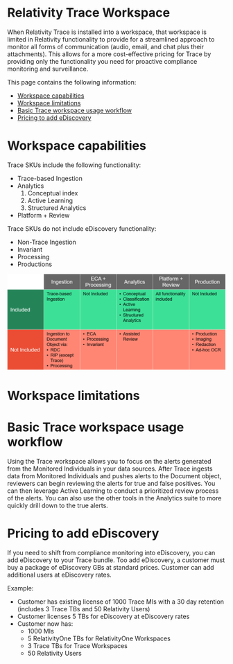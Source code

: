 Relativity Trace Workspace
===========================

When Relativity Trace is installed into a workspace, that workspace is limited in Relativity functionality to provide for a streamlined approach to monitor all forms of communication (audio, email, and chat plus their attachments). This allows for a more cost-effective pricing for Trace by providing only the functionality you need for proactive compliance monitoring and surveillance.

This page contains the following information:

- [Workspace capabilities](#workspace-capabilities)
- [Workspace limitations](#workspace-limitations)
- [Basic Trace workspace usage workflow](#basic-trace-workspace-usage-workflow)
- [Pricing to add eDiscovery](#pricing-to-add-ediscovery)





Workspace capabilities
======================

Trace SKUs include the following functionality:
* Trace-based Ingestion
* Analytics 
  1. Conceptual index
  2. Active Learning
  3. Structured Analytics
* Platform + Review

Trace SKUs do not include eDiscovery functionality:
* Non-Trace Ingestion
* Invariant
* Processing
* Productions

![](media/limitations_chart.png)



Workspace limitations
=====================



Basic Trace workspace usage workflow
====================================
Using the Trace workspace allows you to focus on the alerts generated from the Monitored Individuals in your data sources. After Trace ingests data from Monitored Individuals and pushes alerts to the Document object, reviewers can begin reviewing the alerts for true and false positives. You can then leverage Active Learning to conduct a prioritized review process of the alerts. You can also use the other tools in the Analytics suite to more quickly drill down to the true alerts.




Pricing to add eDiscovery
=========================

If you need to shift from compliance monitoring into eDiscovery, you can add eDiscovery to your Trace bundle. Too add eDiscovery, a customer must buy a package of eDiscovery GBs at standard prices. Customer can add additional users at eDiscovery rates.

Example:
* Customer has existing license of 1000 Trace MIs with a 30 day retention (includes 3 Trace TBs and 50 Relativity Users)
* Customer licenses 5 TBs for eDiscovery at eDiscovery rates
* Customer now has:
  * 1000 MIs
  * 5 RelativityOne TBs for RelativityOne Workspaces
  * 3 Trace TBs for Trace Workspaces
  * 50 Relativity Users 


